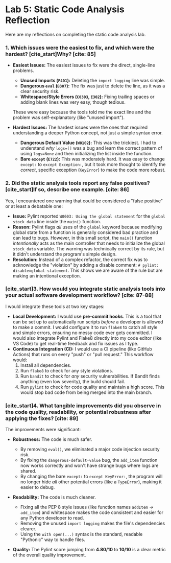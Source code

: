 # Lab 5: Static Code Analysis Reflection

Here are my reflections on completing the static code analysis lab.

### 1. Which issues were the easiest to fix, and which were the hardest? [cite_start]Why? [cite: 85]

* **Easiest Issues:** The easiest issues to fix were the direct, single-line problems.
    * **Unused Imports (`F401`):** Deleting the `import logging` line was simple.
    * **Dangerous `eval` (`B307`):** The fix was just to delete the line, as it was a clear security risk.
    * **Whitespace/Style Errors (`C0303`, `E302`):** Fixing trailing spaces or adding blank lines was very easy, though tedious.
    
    These were easy because the tools told me the exact line and the problem was self-explanatory (like "unused import").

* **Hardest Issues:** The hardest issues were the ones that required understanding a deeper Python concept, not just a simple syntax error.
    * **Dangerous Default Value (`W0102`):** This was the trickiest. I had to understand *why* `logs=[]` was a bug and learn the correct pattern of using `logs=None` and then initializing the list inside the function.
    * **Bare `except` (`E722`):** This was moderately hard. It was easy to change `except:` to `except Exception:`, but it took more thought to identify the *correct*, specific exception (`KeyError`) to make the code more robust.

### 2. Did the static analysis tools report any false positives? [cite_start]If so, describe one example. [cite: 86]

Yes, I encountered one warning that could be considered a "false positive" or at least a debatable one:

* **Issue:** Pylint reported `W0603: Using the global statement` for the `global stock_data` line inside the `main()` function.
* **Reason:** Pylint flags *all* uses of the `global` keyword because modifying global state from a function is generally considered bad practice and can lead to bugs. However, in this small script, the `main()` function *intentionally* acts as the main controller that needs to initialize the global `stock_data` variable. The warning was technically correct by its rule, but it didn't understand the program's simple design.
* **Resolution:** Instead of a complex refactor, the correct fix was to acknowledge the "violation" by adding a disable comment: `# pylint: disable=global-statement`. This shows we are aware of the rule but are making an intentional exception.

### [cite_start]3. How would you integrate static analysis tools into your actual software development workflow? [cite: 87-88]

I would integrate these tools at two key stages:

* **Local Development:** I would use **pre-commit hooks**. This is a tool that can be set up to automatically run scripts *before* a developer is allowed to make a commit. I would configure it to run `flake8` to catch all style and simple errors, ensuring no messy code ever gets committed. I would also integrate Pylint and Flake8 directly into my code editor (like VS Code) to get real-time feedback and fix issues as I type.
* **Continuous Integration (CI):** I would use a CI pipeline (like GitHub Actions) that runs on every "push" or "pull request." This workflow would:
    1.  Install all dependencies.
    2.  Run `flake8` to check for any style violations.
    3.  Run `bandit` to check for *any* security vulnerabilities. If Bandit finds anything (even low severity), the build should fail.
    4.  Run `pylint` to check for code quality and maintain a high score. This would stop bad code from being merged into the main branch.

### [cite_start]4. What tangible improvements did you observe in the code quality, readability, or potential robustness after applying the fixes? [cite: 89]

The improvements were significant:

* **Robustness:** The code is much safer.
    * By removing `eval()`, we eliminated a major code injection security risk.
    * By fixing the `dangerous-default-value` bug, the `add_item` function now works correctly and won't have strange bugs where logs are shared.
    * By changing the bare `except:` to `except KeyError:`, the program will no longer hide *all* other potential errors (like a `TypeError`), making it easier to debug.

* **Readability:** The code is much cleaner.
    * Fixing all the PEP 8 style issues (like function names `addItem` -> `add_item`) and whitespace makes the code consistent and easier for any Python developer to read.
    * Removing the unused `import logging` makes the file's dependencies clearer.
    * Using the `with open(...)` syntax is the standard, readable "Pythonic" way to handle files.

* **Quality:** The Pylint score jumping from **4.80/10** to **10/10** is a clear metric of the overall quality improvement.
